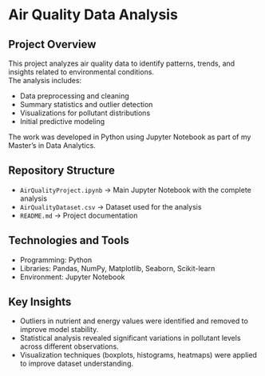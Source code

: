 # Air Quality Data Analysis

## Project Overview
This project analyzes air quality data to identify patterns, trends, and insights related to environmental conditions.  
The analysis includes:
- Data preprocessing and cleaning  
- Summary statistics and outlier detection  
- Visualizations for pollutant distributions  
- Initial predictive modeling  

The work was developed in Python using Jupyter Notebook as part of my Master’s in Data Analytics.


## Repository Structure
- `AirQualityProject.ipynb` → Main Jupyter Notebook with the complete analysis  
- `AirQualityDataset.csv` → Dataset used for the analysis  
- `README.md` → Project documentation  


## Technologies and Tools
- Programming: Python  
- Libraries: Pandas, NumPy, Matplotlib, Seaborn, Scikit-learn  
- Environment: Jupyter Notebook  


## Key Insights
- Outliers in nutrient and energy values were identified and removed to improve model stability.  
- Statistical analysis revealed significant variations in pollutant levels across different observations.  
- Visualization techniques (boxplots, histograms, heatmaps) were applied to improve dataset understanding.  
